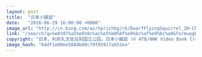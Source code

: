 ```yaml
---
layout: post
title:  "日本小鼯鼠"
date:   "2016-06-29 16:00:00 +0800"
image_url: "http://cn.bing.com/az/hprichbg/rb/DwarfFlyingSquirrel_ZH-CN11085553814_1920x1080.jpg"
link: "/search?q=%e6%97%a5%e6%9c%ac%e5%b0%8f%e9%bc%af%e9%bc%a0&form=pgbar1&mkt=zh-cn"
copyright: "日本，利尻礼文佐吕别国立公园，日本小鼯鼠 (© HTB/NHK Video Bank Creative/Getty Images)"
image_hash: "64df1e80ee5884b80c79f05917ab52ea"
---
```

